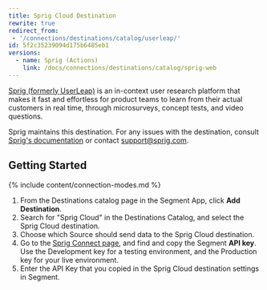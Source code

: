 ```yaml
---
title: Sprig Cloud Destination
rewrite: true
redirect_from:
 - '/connections/destinations/catalog/userleap/'
id: 5f2c35239094d175b6485eb1
versions:
  - name: Sprig (Actions)
    link: /docs/connections/destinations/catalog/sprig-web
---
```

[Sprig (formerly UserLeap)](https://sprig.com/?&utm_source=segment_2021-10-20&utm_medium=int&utm_campaign=integration) is an in-context user research platform that makes it fast and effortless for product teams to learn from their actual customers in real time, through microsurveys, concept tests, and video questions.

Sprig maintains this destination. For any issues with the destination, consult [Sprig's documentation](https://docs.sprig.com/docs/segment) or contact [support@sprig.com](mailto:support@sprig.com).

## Getting Started

{% include content/connection-modes.md %}

1. From the Destinations catalog page in the Segment App, click **Add Destination**.
2. Search for "Sprig Cloud" in the Destinations Catalog, and select the Sprig Cloud destination.
3. Choose which Source should send data to the Sprig Cloud destination.
4. Go to the [Sprig Connect page](https://app.sprig.com/connect), and find and copy the Segment **API key**. Use the Development key for a testing environment, and the Production key for your live environment.
5. Enter the API Key that you copied in the Sprig Cloud destination settings in Segment.
